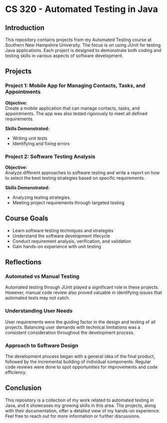 # CS 320 - Automated Testing in Java

## Introduction
This repository contains projects from my Automated Testing course at Southern New Hampshire University. The focus is on using JUnit for testing Java applications. Each project is designed to demonstrate both coding and testing skills in various aspects of software development.

## Projects

### Project 1: Mobile App for Managing Contacts, Tasks, and Appointments
**Objective:**  
Create a mobile application that can manage contacts, tasks, and appointments. The app was also tested rigorously to meet all defined requirements.

**Skills Demonstrated:**  
- Writing unit tests
- Identifying and fixing errors

### Project 2: Software Testing Analysis
**Objective:**  
Analyze different approaches to software testing and write a report on how to select the best testing strategies based on specific requirements.

**Skills Demonstrated:**  
- Analyzing testing strategies
- Meeting project requirements through targeted testing

## Course Goals
- Learn software testing techniques and strategies
- Understand the software development lifecycle
- Conduct requirement analysis, verification, and validation
- Gain hands-on experience with unit testing

## Reflections

### Automated vs Manual Testing  
Automated testing through JUnit played a significant role in these projects. However, manual code review also proved valuable in identifying issues that automated tests may not catch.

### Understanding User Needs  
User requirements were the guiding factor in the design and testing of all projects. Balancing user demands with technical limitations was a consistent consideration throughout the development process.

### Approach to Software Design  
The development process began with a general idea of the final product, followed by the incremental building of individual components. Regular code reviews were done to spot opportunities for improvements and code efficiency.

## Conclusion
This repository is a collection of my work related to automated testing in Java, and it showcases my growing skills in this area. The projects, along with their documentation, offer a detailed view of my hands-on experience. Feel free to reach out for more information or further discussions.
